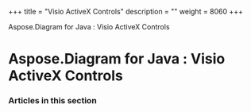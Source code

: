 +++
title = "Visio ActiveX Controls" 
description = "" 
weight = 8060 
+++

Aspose.Diagram for Java : Visio ActiveX Controls  

# Aspose.Diagram for Java : Visio ActiveX Controls


### Articles in this section

           

